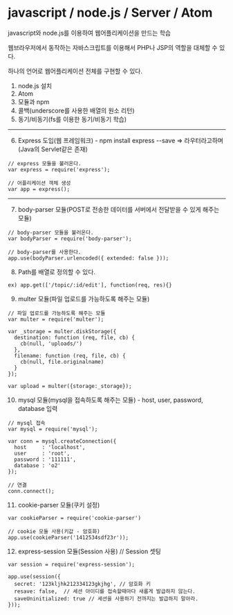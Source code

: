 # javascript / node.js / Server / Atom


javascript와 node.js를 이용하여 웹어플리케이션을 만드는 학습

웹브라우저에서 동작하는 자바스크립트를 이용해서 PHP나 JSP의 역할을 대체할 수 있다.

하나의 언어로 웹어플리케이션 전체를 구현할 수 있다.


1. node.js 설치
2. Atom
3. 모듈과 npm
4. 콜백(underscore를 사용한 배열의 원소 리턴)
5. 동기/비동기(fs를 이용한 동기/비동기 학습)
----------------------------------------------------------------------------------
6. Express 도입(웹 프레임워크) - npm install express --save
 => 라우터라고하며(Java의 Servlet같은 존재)
~~~
// express 모듈을 불러온다.
var express = require('express');

// 어플리케이션 객체 생성
var app = express();
~~~
----------------------------------------------------------------------------------
7. body-parser 모듈(POST로 전송한 데이터를 서버에서 전달받을 수 있게 해주는 모듈)
~~~
// body-parser 모듈을 불러온다.
var bodyParser = require('body-parser');

// body-parser를 사용한다.
app.use(bodyParser.urlencoded({ extended: false }));
~~~

8. Path를 배열로 정의할 수 있다.
~~~
ex) app.get(['/topic/:id/edit'], function(req, res){}
~~~

9. multer 모듈(파일 업로드를 가능하도록 해주는 모듈)
~~~
// 파일 업로드를 가능하도록 해주는 모듈
var multer = require('multer');

var _storage = multer.diskStorage({
  destination: function (req, file, cb) {
    cb(null, 'uploads/')
  },
  filename: function (req, file, cb) {
    cb(null, file.originalname)
  }
});

var upload = multer({storage:_storage});
~~~

10. mysql 모듈(mysql을 접속하도록 해주는 모듈) - host, user, password, database 입력
~~~
// mysql 접속
var mysql = require('mysql');

var conn = mysql.createConnection({
  host     : 'localhost',
  user     : 'root',
  password : '111111',
  database : 'o2'
});

// 연결
conn.connect();
~~~

11. cookie-parser 모듈(쿠키 설정)
~~~
var cookieParser = require('cookie-parser')

// cookie 모듈 사용(키값 - 암호화)
app.use(cookieParser('1412534sdf23r'));
~~~

12. express-session 모듈(Session 사용)
// Session 셋팅
~~~
var session = require('express-session');

app.use(session({
  secret: '123kljhk212334123gkjhg', // 암호화 키
  resave: false,  // 세션 아이디를 접속할때마다 새롭게 발급하지 않는다.
  saveUninitialized: true // 세션을 사용하기 전까지는 발급하지 말아라.
}));
~~~
